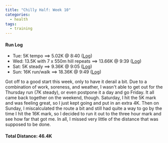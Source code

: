 ```yaml
---
title: "Chilly Half: Week 10"
categories:
  - health
tags:
  - training
---
```


#### Run Log

- Tue: 5K tempo ==> 5.02K @ 8:40 ([Log](https://runkeeper.com/user/cdevans/activity/1684613620))
- Wed: 13.5K with 7 x 550m hill repeats ==> 13.66K @ 9:39 ([Log](https://runkeeper.com/user/cdevans/activity/1685205491))
- Sat: 5K steady ==> 9.36K @ 9:05 ([Log](https://runkeeper.com/user/cdevans/activity/1686795881))
- Sun: 16K run/walk ==> 18.36K @ 9:49 ([Log](https://runkeeper.com/user/cdevans/activity/1687427095))

Got off to a good start this week, only to have it derail a bit. Due to a combination of work, soreness, and weather, I wasn't able to get out for the Thursday run (7K steady), or even postpone it a day and go Friday. It all came back together on the weekend, though. Saturday, I hit the 5K mark and was feeling great, so I just kept going and put in an extra 4K. Then on Sunday, I miscalculated the route a bit and still had quite a way to go by the time I hit the 16K mark, so I decided to run it out to the three hour mark and see how far that got me. In all, I missed very little of the distance that was supposed to be done.

#### Total Distance: 46.4K
